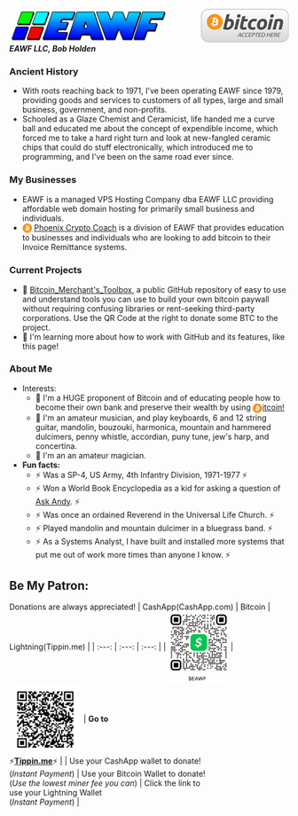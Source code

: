 [![bg][banner]][website] <img src="https://raw.githubusercontent.com/EAWF/EAWF/master/images/BitcoinHere.png" valign=middle align=right /><br/>***EAWF LLC, Bob Holden***
### Ancient History
* With roots reaching back to 1971, I've been operating EAWF since 1979, providing goods and services to customers of all types, large and small business, government, and non-profits.
* Schooled as a Glaze Chemist and Ceramicist, life handed me a curve ball and educated me about the concept of expendible income, which forced me to take a hard right turn and look at new-fangled ceramic chips that could do stuff electronically, which introduced me to programming, and I've been on the same road ever since.
### My Businesses
* EAWF is a managed VPS Hosting Company dba EAWF LLC providing affordable web domain hosting for primarily small business and individuals.
* <img src="https://github.com/EAWF/EAWF/blob/master/images/btc.svg" valign=middle height=17> [Phoenix Crypto Coach][PCC] is a division of EAWF that provides education to businesses and individuals who are looking to add bitcoin to their Invoice Remittance systems.
### Current Projects 
*  :construction: [Bitcoin_Merchant's_Toolbox][Toolbox], a public GitHub repository of easy to use and understand tools you can use to build your own bitcoin paywall without requiring confusing libraries or rent-seeking third-party corporations. Use the QR Code at the right to donate some BTC to the project.
* :seedling: I'm learning more about how to work with GitHub and its features, like this page!
### About Me
* Interests:
  - :bank: I'm a HUGE proponent of Bitcoin and of educating people how to become their own bank and preserve their wealth by using [<img src="https://github.com/EAWF/EAWF/blob/master/images/btc.svg" valign=middle height=17>itcoin!][PCC]
  - :musical_note: I'm an amateur musician, and play keyboards, 6 and 12 string guitar, mandolin, bouzouki, harmonica, mountain and hammered dulcimers, penny whistle, accordian, puny tune, jew's harp, and concertina.
  - :tophat: I'm an an amateur magician.
 * **Fun facts:** 
   - :zap: Was a SP-4, US Army, 4th Infantry Division, 1971-1977 :zap: 
   - :zap: Won a World Book Encyclopedia as a kid for asking a question of [Ask Andy][AskAndy]. :zap:
   - :zap: Was once an ordained Reverend in the Universal Life Church. :zap:
   - :zap: Played mandolin and mountain dulcimer in a bluegrass band. :zap:
   - :zap: As a Systems Analyst, I have built and installed more systems that put me out of work more times than anyone I know. :zap:
## Be My Patron:
Donations are always appreciated!
| CashApp(CashApp.com) | Bitcoin | Lightning(Tippin.me) |
| :---: | :---: | :---: |
| <img src="https://github.com/EAWF/EAWF/blob/master/images/CashApp.png" valign=middle height=130> | <img src="https://github.com/EAWF/EAWF/blob/master/images/BTCTipJar.png" valign=middle height=130> | **Go to**<br/>:zap:**[Tippin.me](https://tippin.me/@EawfBob)**:zap: |
| Use your CashApp wallet to donate!<br/>(*Instant Payment*) | Use your Bitcoin Wallet to donate!<br/>(*Use the lowest miner fee you can*) | Click the link to<br/>use your Lightning Wallet<br/>(*Instant Payment*) |

[banner]: https://github.com/EAWF/EAWF/blob/master/images/EAWF.png
[website]: http://eawf.com
[PCC]: https://phoenixcryptocoach.com
[Toolbox]: https://github.com/EAWF/Bitcoin-Merchants-Toolbox
[AskAndy]: http://www.youaskandy.com/questions-answers/article-series-1960/15510-how-many-red-blood-corpuscles-do-we-have
